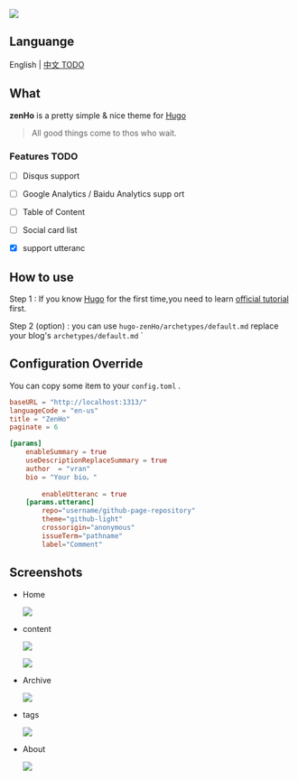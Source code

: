 

![](release/img/logo.jpg)

## Languange

English | [中文 TODO](#)



## What

**zenHo** is a pretty simple & nice theme for [Hugo](https://gohugo.io/)

> All good things come to thos who wait.



### Features TODO

- [ ] Disqus support
- [ ] Google Analytics  / Baidu Analytics supp ort
- [ ] Table of Content
- [ ] Social card list
- [x] support  utteranc 



## How to use

Step 1 : If you know  [Hugo](https://gohugo.io/) for the first time,you need to learn  [official tutorial](https://gohugo.io/getting-started/quick-start/) first.

Step 2 (option) : you can use  `hugo-zenHo/archetypes/default.md`  replace your blog's `archetypes/default.md` `



## Configuration Override

You can copy some item to your `config.toml` .

```toml
baseURL = "http://localhost:1313/"
languageCode = "en-us"
title = "ZenHo"
paginate = 6

[params]
    enableSummary = true
    useDescriptionReplaceSummary = true
    author  = "vran"
    bio = "Your bio。"
    
		enableUtteranc = true
    [params.utteranc]
        repo="username/github-page-repository"
        theme="github-light"
        crossorigin="anonymous"
        issueTerm="pathname"
        label="Comment"
```



## Screenshots

- Home

  ![](release/img/home.jpg)



- content

  ![](release/img/content-1.jpg)

  

  ![](release/img/content-2.jpg)





- Archive

  ![](release/img/archive.jpg)

- tags

  ![](release/img/tags.jpg)



- About

  ![](release/img/about.jpg)
